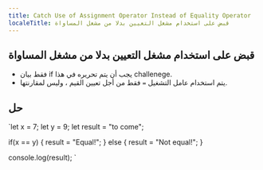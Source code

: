 ```yaml
---
title: Catch Use of Assignment Operator Instead of Equality Operator
localeTitle: قبض على استخدام مشغل التعيين بدلا من مشغل المساواة
---
```

## قبض على استخدام مشغل التعيين بدلا من مشغل المساواة

*   فقط بيان if يجب أن يتم تحريره في هذا challenege.
*   يتم استخدام عامل التشغيل `=` فقط من أجل تعيين القيم ، وليس لمقارنتها.

## حل

 `let x = 7; 
 let y = 9; 
 let result = "to come"; 
 
 if(x == y) { 
  result = "Equal!"; 
 } else { 
  result = "Not equal!"; 
 } 
 
 console.log(result); 
`